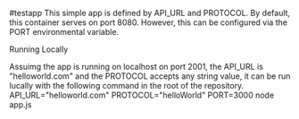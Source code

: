 #testapp
This simple app is defined by API_URL and PROTOCOL.
By default, this container serves on port 8080. However, this can be configured via the PORT environmental variable.

Running Locally

Assuimg the app is running on localhost on port 2001, the API_URL is "helloworld.com" and the PROTOCOL accepts any string value, it can be run lucally with the following command in the root of the repository.
API_URL="helloworld.com" PROTOCOL="helloWorld" PORT=3000 node app.js
